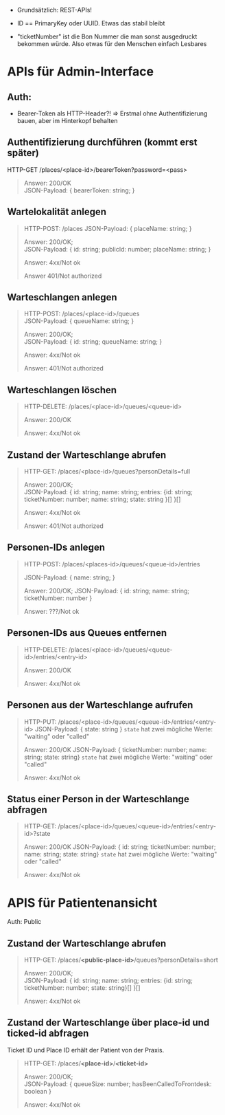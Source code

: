 -   Grundsätzlich: REST-APIs!

-   ID == PrimaryKey oder UUID. Etwas das stabil bleibt

-   "ticketNumber" ist die Bon Nummer die man sonst ausgedruckt bekommen
    würde. Also etwas für den Menschen einfach Lesbares

APIs für Admin-Interface
========================

Auth:
-----

-   Bearer-Token als HTTP-Header?! =\> Erstmal ohne Authentifizierung
    bauen, aber im Hinterkopf behalten

Authentifizierung durchführen (kommt erst später)
-------------------------------------------------

HTTP-GET /places/\<place-id\>/bearerToken?password=\<pass\>

> Answer: 200/OK\
> JSON-Payload: { bearerToken: string; }


Wartelokalität anlegen
----------------------

> HTTP-POST: /places
> JSON-Payload: { placeName: string; }
> 
> Answer: 200/OK;\
> JSON-Payload: { id: string; publicId: number; placeName: string; }
>
> Answer: 4xx/Not ok
>
> Answer 401/Not authorized

 Warteschlangen anlegen
----------------------

> HTTP-POST: /places/\<place-id\>/queues\
> JSON-Payload:  { queueName: string; }
>
> Answer: 200/OK;\
> JSON-Payload: { id: string; queueName: string; }
>
> Answer: 4xx/Not ok
>
> Answer: 401/Not authorized

Warteschlangen löschen
----------------------

> HTTP-DELETE: /places/\<place-id\>/queues/\<queue-id\>
>
> Answer: 200/OK
>
> Answer: 4xx/Not ok

Zustand der Warteschlange abrufen
---------------------------------

> HTTP-GET: /places/\<place-id\>/queues?personDetails=full
>
> Answer: 200/OK;\
> JSON-Payload: { id: string; name: string; entries: {id: string;
> ticketNumber: number; name: string; state: string }\[\] }\[\]
>
> Answer: 4xx/Not ok
>
> Answer: 401/Not authorized

Personen-IDs anlegen
--------------------

> HTTP-POST: /places/\<places-id\>/queues/\<queue-id\>/entries
>
> JSON-Payload: { name: string; }
>
> Answer: 200/OK; JSON-Payload: { id: string; name: string;
> ticketNumber: number }
>
> Answer: ???/Not ok

Personen-IDs aus Queues entfernen
---------------------------------

> HTTP-DELETE:
> /places/\<place-id\>/queues/\<queue-id\>/entries/\<entry-id\>
>
> Answer: 200/OK
>
> Answer: 4xx/Not ok

Personen aus der Warteschlange aufrufen
---------------------------------------

> HTTP-PUT:
> /places/\<place-id\>/queues/\<queue-id\>/entries/\<entry-id\>
> JSON-Payload: { state: string }
> `state` hat zwei mögliche Werte: "waiting" oder "called"
>
> Answer: 200/OK
> JSON-Payload: { ticketNumber: number; name: string; state: string}
> `state` hat zwei mögliche Werte: "waiting" oder "called"
>
> Answer: 4xx/Not ok
 
Status einer Person in der Warteschlange abfragen
-------------------------------------------------
> HTTP-GET:
> /places/\<place-id\>/queues/\<queue-id\>/entries/\<entry-id\>?state
>
> Answer: 200/OK
> JSON-Payload: { id: string; ticketNumber: number; name: string; state: string}
> `state` hat zwei mögliche Werte: "waiting" oder "called"
>
> Answer: 4xx/Not ok

APIS für Patientenansicht
=========================

Auth: Public

Zustand der Warteschlange abrufen
---------------------------------

> HTTP-GET: /places/**\<public-place-id\>**/queues?personDetails=short
>
> Answer: 200/OK;\
> JSON-Payload: { id: string; name: string; entries: {id: string;
> ticketNumber: number; state: string}\[\] }\[\]
>
> Answer: 4xx/Not ok

Zustand der Warteschlange über place-id und ticked-id abfragen
-----------------------------------------------------------------

Ticket ID und Place ID erhält der Patient von der Praxis.

> HTTP-GET: /places/**\<place-id\>**/**\<ticket-id\>**
>
> Answer: 200/OK;\
> JSON-Payload: { queueSize: number; hasBeenCalledToFrontdesk: boolean }
>
> Answer: 4xx/Not ok
